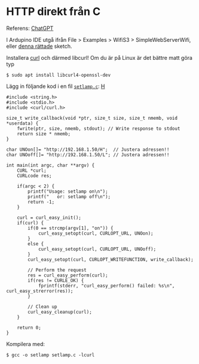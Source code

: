# HTTP direkt från C

Referens: [ChatGPT](https://chatgpt.com/share/67615374-caa0-8012-9252-f443b51e8318)

I Ardupino IDE utgå ifrån File > Examples > WifiS3 > SimpleWebServerWifi, eller [denna rättade](swsl.ino) sketch.

Installera [curl](https://curl.se/download.html)
och därmed libcurl! Om du är på Linux är det
bättre matt göra typ

```
$ sudo apt install libcurl4-openssl-dev
```

Lägg in följande kod i en fil
[`setlamp.c`](setlamp.c): [H](.)

```
#include <string.h>
#include <stdio.h>
#include <curl/curl.h>

size_t write_callback(void *ptr, size_t size, size_t nmemb, void *userdata) {
    fwrite(ptr, size, nmemb, stdout); // Write response to stdout
    return size * nmemb;
}

char UNOon[]= "http://192.168.1.50/H";  // Justera adressen!!
char UNOoff[]= "http://192.168.1.50/L"; // Justera adressen!!

int main(int argc, char **argv) {
    CURL *curl;
    CURLcode res;

    if(argc < 2) {
        printf("Usage: setlamp on\n");
        printf("   or: setlamp off\n");
        return -1;
    }

    curl = curl_easy_init();
    if(curl) {
        if(0 == strcmp(argv[1], "on")) {
            curl_easy_setopt(curl, CURLOPT_URL, UNOon);
        }
        else {
            curl_easy_setopt(curl, CURLOPT_URL, UNOoff);
        }
        curl_easy_setopt(curl, CURLOPT_WRITEFUNCTION, write_callback);

        // Perform the request
        res = curl_easy_perform(curl);
        if(res != CURLE_OK) {
            fprintf(stderr, "curl_easy_perform() failed: %s\n", curl_easy_strerror(res));
        }

        // Clean up
        curl_easy_cleanup(curl);
    }

    return 0;
}
```

Kompilera med:

```
$ gcc -o setlamp setlamp.c -lcurl
```
